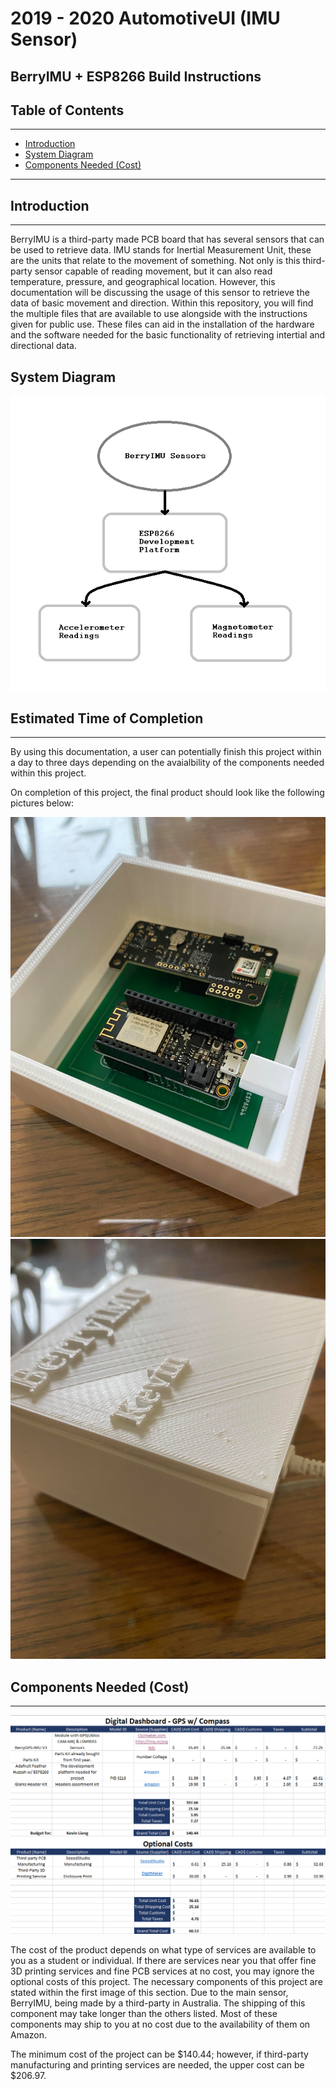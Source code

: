 # 2019 - 2020 AutomotiveUI (IMU Sensor)
## BerryIMU + ESP8266 Build Instructions

## Table of Contents 
--------------------------------------------------------
- [Introduction](#Introduction)
- [System Diagram](#System%20Diagram)
- [Components Needed (Cost)](#Components%20Needed%20(Cost))

--------------------------------------------------------
## Introduction
--------------------------------------------------------
BerryIMU is a third-party made PCB board that has several sensors that can be used to retrieve data. IMU stands for Inertial Measurement Unit, these are the units that relate to the movement of something. Not only is this third-party sensor capable of reading movement, but it can also read temperature, pressure, and geographical location. However, this documentation will be discussing the 
usage of this sensor to retrieve the data of basic movement and direction. Within this repository, you will find the multiple files that are available to use alongside with the instructions given for public use. These files can aid in the installation of the hardware and the software needed for the basic functionality of retrieving intertial and directional data. 

## System Diagram

![systemDiagram](images/systemDiagram.png)

## Estimated Time of Completion
-------------------------------------------------------
By using this documentation, a user can potentially finish this project within a day to three days depending on the avaialbility of the components needed within this project. 

On completion of this project, the final product should look like the following pictures below: 

![FinishedProduct](images/enclosureClosedFinal.jpg)
![FinishedProductOpen](images/enclosureOpenFinal.jpg)

## Components Needed (Cost)
-------------------------------------------------------
![estimatedCost](images/estimatedCost.png)
![optionalCost](images/optionalCost.png)

The cost of the product depends on what type of services are available to you as a student or individual. If there are services near you that offer fine 3D printing services and fine PCB services at no cost, you may ignore the optional costs of this project. The necessary components of this project are stated within the first image of this section. Due to the main sensor, BerryIMU, being made by a third-party in Australia. The shipping of this component may take longer than the others listed. Most of these components may ship to you at no cost due to the availability of them on Amazon. 

The minimum cost of the project can be $140.44; however, if third-party manufacturing and printing services are needed, the upper cost can be $206.97.
